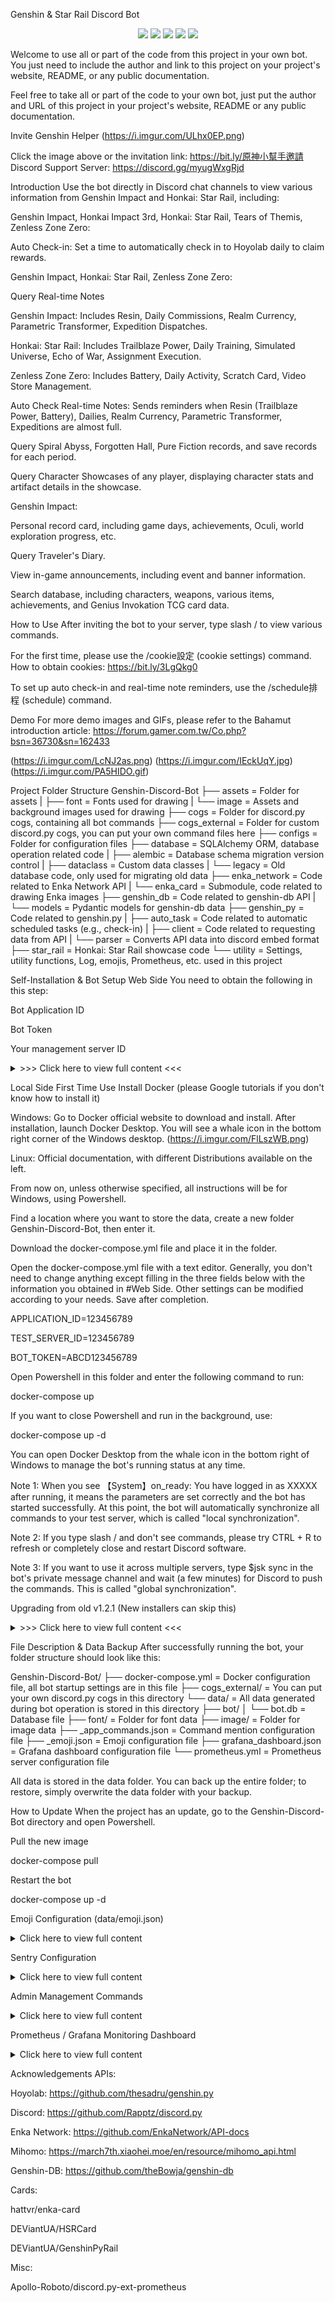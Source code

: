 Genshin & Star Rail Discord Bot
<p align="center">
<a href="https://github.com/KT-Yeh/Genshin-Discord-Bot/blob/master/LICENSE"><img src="https://img.shields.io/github/license/KT-Yeh/Genshin-Discord-Bot?style=flat-square"></a>
<a href="https://github.com/KT-Yeh/Genshin-Discord-Bot"><img src="https://img.shields.io/github/stars/KT-Yeh/Genshin-Discord-Bot?style=flat-square"></a>
<a href="https://discord.com/application-directory/943351827758460948"><img src="https://img.shields.io/badge/bot-%E2%9C%93%20verified-5865F2?style=flat-square&logo=discord&logoColor=white"></a>
<a href="https://discord.com/application-directory/943351827758460948"><img src="https://img.shields.io/endpoint?url=https%3A%2F%2Fgenshin-dc-bot.kty.one%2Fguilds-count&style=flat-square&logo=Discord&logoColor=white&cacheSeconds=3600"></a>
<a href="https://discord.gg/myugWxgRjd"><img src="https://img.shields.io/discord/963975812443414538?style=flat-square&logo=Discord&logoColor=white&label=support&color=5865F2"></a>
</p>

Welcome to use all or part of the code from this project in your own bot. You just need to include the author and link to this project on your project's website, README, or any public documentation.

Feel free to take all or part of the code to your own bot, just put the author and URL of this project in your project's website, README or any public documentation.

Invite Genshin Helper
(https://i.imgur.com/ULhx0EP.png)

Click the image above or the invitation link: https://bit.ly/原神小幫手邀請
Discord Support Server: https://discord.gg/myugWxgRjd

Introduction
Use the bot directly in Discord chat channels to view various information from Genshin Impact and Honkai: Star Rail, including:

Genshin Impact, Honkai Impact 3rd, Honkai: Star Rail, Tears of Themis, Zenless Zone Zero:

Auto Check-in: Set a time to automatically check in to Hoyolab daily to claim rewards.

Genshin Impact, Honkai: Star Rail, Zenless Zone Zero:

Query Real-time Notes

Genshin Impact: Includes Resin, Daily Commissions, Realm Currency, Parametric Transformer, Expedition Dispatches.

Honkai: Star Rail: Includes Trailblaze Power, Daily Training, Simulated Universe, Echo of War, Assignment Execution.

Zenless Zone Zero: Includes Battery, Daily Activity, Scratch Card, Video Store Management.

Auto Check Real-time Notes: Sends reminders when Resin (Trailblaze Power, Battery), Dailies, Realm Currency, Parametric Transformer, Expeditions are almost full.

Query Spiral Abyss, Forgotten Hall, Pure Fiction records, and save records for each period.

Query Character Showcases of any player, displaying character stats and artifact details in the showcase.

Genshin Impact:

Personal record card, including game days, achievements, Oculi, world exploration progress, etc.

Query Traveler's Diary.

View in-game announcements, including event and banner information.

Search database, including characters, weapons, various items, achievements, and Genius Invokation TCG card data.

How to Use
After inviting the bot to your server, type slash / to view various commands.

For the first time, please use the /cookie設定 (cookie settings) command. How to obtain cookies: https://bit.ly/3LgQkg0

To set up auto check-in and real-time note reminders, use the /schedule排程 (schedule) command.

Demo
For more demo images and GIFs, please refer to the Bahamut introduction article: https://forum.gamer.com.tw/Co.php?bsn=36730&sn=162433

(https://i.imgur.com/LcNJ2as.png)
(https://i.imgur.com/IEckUqY.jpg)
(https://i.imgur.com/PA5HIDO.gif)

Project Folder Structure
Genshin-Discord-Bot
├── assets           = Folder for assets
|   ├── font         = Fonts used for drawing
|   └── image        = Assets and background images used for drawing
├── cogs             = Folder for discord.py cogs, containing all bot commands
├── cogs_external    = Folder for custom discord.py cogs, you can put your own command files here
├── configs          = Folder for configuration files
├── database         = SQLAlchemy ORM, database operation related code
|   ├── alembic      = Database schema migration version control
|   ├── dataclass    = Custom data classes
|   └── legacy       = Old database code, only used for migrating old data
├── enka_network     = Code related to Enka Network API
|   └── enka_card    = Submodule, code related to drawing Enka images
├── genshin_db       = Code related to genshin-db API
|   └── models       = Pydantic models for genshin-db data
├── genshin_py       = Code related to genshin.py
|   ├── auto_task    = Code related to automatic scheduled tasks (e.g., check-in)
|   ├── client       = Code related to requesting data from API
|   └── parser       = Converts API data into discord embed format
├── star_rail        = Honkai: Star Rail showcase code
└── utility          = Settings, utility functions, Log, emojis, Prometheus, etc. used in this project

Self-Installation & Bot Setup
Web Side
You need to obtain the following in this step:

Bot Application ID

Bot Token

Your management server ID

<details><summary>>>> Click here to view full content <<<</summary>

Go to Discord Developer and log in to your Discord account.

(https://i.imgur.com/dbDHEM3.png)

Click "New Application" to create an application, enter the desired name, then click "Create".

(https://i.imgur.com/BcJcSnU.png)

On the Bot page, click "Add Bot" to add a new bot.

(https://i.imgur.com/lsIgGCi.png)

In OAuth2/URL Generator, check "bot" and "applications.commands" and "Send Messages". The URL generated at the bottom is the bot's invitation link. Open the link to invite the bot to your server.

(https://i.imgur.com/y1Ml43u.png)

Obtain IDs required for configuration files
In General Information, obtain the bot's Application ID.

(https://i.imgur.com/h07q5zT.png)

On the Bot page, click "Reset Token" to obtain the bot's Token.

(https://i.imgur.com/BfzjewI.png)

Right-click on your Discord server name or icon and copy the server ID (the "Copy ID" button requires enabling Developer Mode in Settings -> Advanced).

(https://i.imgur.com/tCMhEhv.png)

</details>

Local Side
First Time Use
Install Docker (please Google tutorials if you don't know how to install it)

Windows: Go to Docker official website to download and install. After installation, launch Docker Desktop. You will see a whale icon in the bottom right corner of the Windows desktop.
(https://i.imgur.com/FlLszWB.png)

Linux: Official documentation, with different Distributions available on the left.

From now on, unless otherwise specified, all instructions will be for Windows, using Powershell.

Find a location where you want to store the data, create a new folder Genshin-Discord-Bot, then enter it.

Download the docker-compose.yml file and place it in the folder.

Open the docker-compose.yml file with a text editor. Generally, you don't need to change anything except filling in the three fields below with the information you obtained in #Web Side. Other settings can be modified according to your needs. Save after completion.

APPLICATION_ID=123456789

TEST_SERVER_ID=123456789

BOT_TOKEN=ABCD123456789

Open Powershell in this folder and enter the following command to run:

docker-compose up

If you want to close Powershell and run in the background, use:

docker-compose up -d

You can open Docker Desktop from the whale icon in the bottom right of Windows to manage the bot's running status at any time.

Note 1: When you see 【System】on_ready: You have logged in as XXXXX after running, it means the parameters are set correctly and the bot has started successfully. At this point, the bot will automatically synchronize all commands to your test server, which is called "local synchronization".

Note 2: If you type slash / and don't see commands, please try CTRL + R to refresh or completely close and restart Discord software.

Note 3: If you want to use it across multiple servers, type $jsk sync in the bot's private message channel and wait (a few minutes) for Discord to push the commands. This is called "global synchronization".

Upgrading from old v1.2.1 (New installers can skip this)
<details><summary>>>> Click here to view full content <<<</summary>

Create a new folder Genshin-Discord-Bot, and follow steps 1-4 above.

Copy the data from the old version's data folder: bot.db (emoji.json), to the corresponding location in the new folder.

So now the new folder structure is as follows:

Genshin-Discord-Bot/
    ├── docker-compose.yml
    └── data/
        ├── bot/
        │   └── bot.db
        ├── app_commands.json
        └── emoji.json

Go back to the Genshin-Discord-Bot directory. Since the database structure has changed, you need to run the command first:

Windows (Powershell): docker run -v ${pwd}/data:/app/data ghcr.io/kt-yeh/genshin-discord-bot:latest python main.py --migrate_database

Linux: sudo docker run -v $(pwd)/data:/app/data ghcr.io/kt-yeh/genshin-discord-bot:latest python main.py --migrate_database

After completing the database migration, run docker-compose up to start the bot.

</details>

File Description & Data Backup
After successfully running the bot, your folder structure should look like this:

Genshin-Discord-Bot/
    ├── docker-compose.yml  = Docker configuration file, all bot startup settings are in this file
    ├── cogs_external/      = You can put your own discord.py cogs in this directory
    └── data/               = All data generated during bot operation is stored in this directory
        ├── bot/
        │   └── bot.db          = Database file
        ├── font/           = Folder for font data
        ├── image/          = Folder for image data
        ├── _app_commands.json  = Command mention configuration file
        ├── _emoji.json         = Emoji configuration file
        ├── grafana_dashboard.json = Grafana dashboard configuration file
        └── prometheus.yml      = Prometheus server configuration file

All data is stored in the data folder. You can back up the entire folder; to restore, simply overwrite the data folder with your backup.

How to Update
When the project has an update, go to the Genshin-Discord-Bot directory and open Powershell.

Pull the new image

docker-compose pull

Restart the bot

docker-compose up -d

Emoji Configuration (data/emoji.json)
<details><summary>Click here to view full content</summary>

Optional, the bot can run normally without configuring emojis.

Go to the data directory and rename _emoji.json to emoji.json.

Upload relevant emojis to your own server.

Fill in the corresponding emojis in the emoji.json file according to Discord format.

Note:

Discord emoji format: <:emoji_name:emoji_ID>, for example: <:Mora:979597026285200002>

You can type \:emoji_name: in a Discord message channel to get the above format.

</details>

Sentry Configuration
<details><summary>Click here to view full content</summary>

Optional. Sentry is used to track uncaught exceptions during program execution and sends detailed information such as function calls, variables, exceptions, etc., at the time of the exception to a web page for developers to track. If you don't need this feature, you can skip this setting.

Register an account on the official website: https://sentry.io/

Create a Python project within your account. After creation, you can obtain the project's DSN URL (format: https://xxx@xxx.sentry.io/xxx).

Paste this DSN URL into the SENTRY_SDK_DSN field in the docker-compose.yml file.

Note:

If not specified, Sentry defaults to only sending exceptions that are not caught by try/except.

If you want to send specific caught exceptions to Sentry, use sentry_sdk.capture_exception(exception) within that except block.

</details>

Admin Management Commands
<details><summary>Click here to view full content</summary>

Management commands can only be used within the test server configured in the settings file.

/status: Displays bot status, including latency, number of connected servers, connected server names.
/system: Immediately starts daily check-in tasks, downloads new Enka showcase assets.
/system precense string1,string2,string3,...: Changes the bot's display status (playing...), randomly changes to one of the set strings every minute, unlimited string quantity.
/maintenance: Sets game maintenance time. Automatic schedules (check-in, resin check) will not execute during this time.
/config: Dynamically changes values of some settings.

Additionally, the bot includes the jsk command which can load/reload modules, synchronize commands, execute code, etc. Please refer to the jishaku website for details.
To use jsk commands, you can:

Use them in the bot's private messages, e.g., $jsk ping

Tag the bot in a regular channel, e.g., @Genshin Helper jsk ping

</details>

Prometheus / Grafana Monitoring Dashboard
<details><summary>Click here to view full content</summary>

Dashboard Demo Image
(https://i.imgur.com/SOctABS.png)

A total of three steps are required:

Obtain an API Key from the Grafana official website.

Configure the Prometheus server.

Import the Dashboard into Grafana.

1. Grafana Account Registration
Register an account on the Grafana official website. During registration, you will be asked to select a Cloud region; the default is fine.

After registration, return to the official website. In the top right corner, select My Account. As shown in the image below, you can see Grafana and Prometheus under GRAFANA CLOUD. Select Send Metrics on Prometheus.
(https://i.imgur.com/YLaV2fB.png)

Scroll to the middle of the page, select Generate now under Password / API Key, then the black-background section under Sending metrics is very important, stay on this page.
(https://i.imgur.com/RlY8ovi.png)

2. Configure Prometheus
Go back to the bot folder, open the docker-compose.yml file with a text editor.

Uncomment the entire prometheus section at the bottom (pay attention to indentation).

Uncomment - PROMETHEUS_SERVER_PORT=9091 in the bot's advanced settings.

Go to the data folder, open the prometheus.yml file with a text editor.

Return to the Grafana webpage. You will see that the remote_write field on the webpage corresponds to the bottom of the prometheus.yml file. Fill in the settings from the webpage's remote_write into the corresponding fields in prometheus.yml, then save the file.

remote_write:
- url: https://....(Fill in Remote Write Endpoint here)
  basic_auth:
    username: 123456(Fill in Username / Instance ID here)
    password: XXXXXX(Fill in Password / API Key here)

Restart the bot with docker-compose up -d.

Grafana Dashboard Import
Once you have data, you also need to display it on a dashboard.

Similar to steps 1-2, return to the official website. In the top right corner, select My Account, and this time click Launch on Grafana to start it.

On the left, select Dashboards, then on the right, click New → Import, and then click the Upload JSON file button.
(https://i.imgur.com/6TFw9EM.png)

Go to the data folder, upload grafana_dashboard.json to Grafana, or you can copy and paste it into Grafana.

After successfully importing the dashboard, you can see various bot data on the dashboard. This completes the process.

</details>

Acknowledgements
APIs:

Hoyolab: https://github.com/thesadru/genshin.py

Discord: https://github.com/Rapptz/discord.py

Enka Network: https://github.com/EnkaNetwork/API-docs

Mihomo: https://march7th.xiaohei.moe/en/resource/mihomo_api.html

Genshin-DB: https://github.com/theBowja/genshin-db

Cards:

hattvr/enka-card

DEViantUA/HSRCard

DEViantUA/GenshinPyRail

Misc:

Apollo-Roboto/discord.py-ext-prometheus
